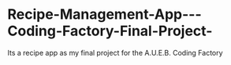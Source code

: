 # Recipe-Management-App---Coding-Factory-Final-Project-
Its a recipe app as my final project for the A.U.E.B. Coding Factory
